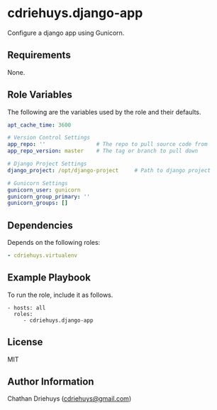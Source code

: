 cdriehuys.django-app
=========

Configure a django app using Gunicorn.

Requirements
------------

None.

Role Variables
--------------

The following are the variables used by the role and their defaults.

```YAML
apt_cache_time: 3600

# Version Control Settings
app_repo: ''                # The repo to pull source code from
app_repo_version: master    # The tag or branch to pull down

# Django Project Settings
django_project: /opt/django-project     # Path to django project

# Gunicorn Settings
gunicorn_user: gunicorn
gunicorn_group_primary: ''
gunicorn_groups: []
```

Dependencies
------------

Depends on the following roles:

```YAML
- cdriehuys.virtualenv
```

Example Playbook
----------------

To run the role, include it as follows.

    - hosts: all
      roles:
         - cdriehuys.django-app

License
-------

MIT

Author Information
------------------

Chathan Driehuys (cdriehuys@gmail.com)
